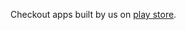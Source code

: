 
Checkout apps built by us on [play store](https://play.google.com/store/apps/developer?id=CodeKaaru). 
